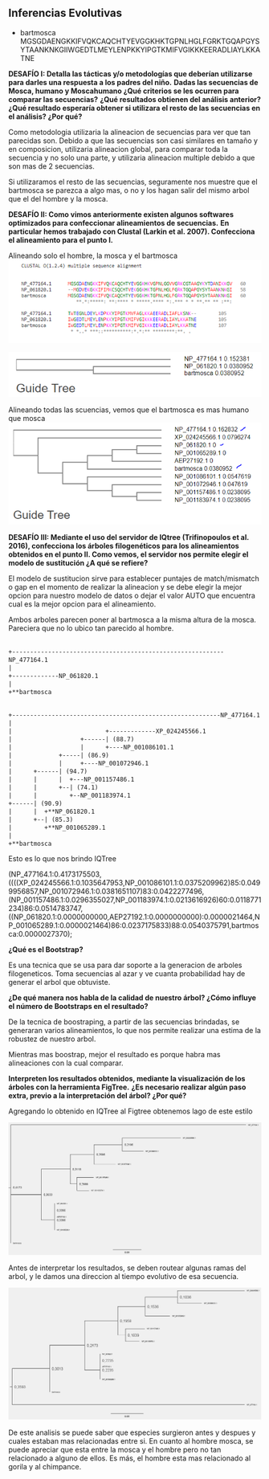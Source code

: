 ## Inferencias Evolutivas

- bartmosca MGSGDAENGKKIFVQKCAQCHTYEVGGKHKTGPNLHGLFGRKTGQAPGYSYTAANKNKGIIWGEDTLMEYLENPKKYIPGTKMIFVGIKKKEERADLIAYLKKATNE

**DESAFÍO I: Detalla las tácticas y/o metodologías que deberían utilizarse para darles una respuesta a los padres del niño.** 
**Dadas las secuencias de Mosca, humano y Moscahumano ¿Qué criterios se les ocurren para comparar las secuencias?** 
**¿Qué resultados obtienen del análisis anterior? ¿Qué resultado esperaría obtener si utilizara el resto de las secuencias en el análisis? ¿Por qué?**

Como metodologia utilizaria la alineacion de secuencias para ver que tan parecidas son.
Debido a que las secuencias son casi similares en tamaño y en composicion, utilizaria alineacion global, para comparar toda la secuencia y no 
solo una parte, y utilizaria alineacion multiple debido a que son mas de 2 secuencias.

Si utilizaramos el resto de las secuencias, seguramente nos muestre que el bartmosca se parezca a algo mas, o no y los hagan salir del mismo arbol
que el del hombre y la mosca.


**DESAFÍO II: Como vimos anteriormente existen algunos softwares optimizados para confeccionar alineamientos de secuencias.** 
**En particular hemos trabajado con Clustal (Larkin et al. 2007). Confecciona el alineamiento para el punto I.**

Alineando solo el hombre, la mosca y el bartmosca
![Alineamiento](alineacion.PNG)

![Arbol](arbol.PNG)

Alineando todas las scuencias, vemos que el bartmosca es mas humano que mosca
![Alineamiento](alineaciontodos.PNG)


**DESAFÍO III: Mediante el uso del servidor de IQtree (Trifinopoulos et al. 2016), confecciona los árboles filogenéticos para los alineamientos** 
**obtenidos en el punto II. Como vemos, el servidor nos permite elegir el modelo de sustitución ¿A qué se refiere?** 

El modelo de sustitucion sirve para establecer puntajes de match/mismatch o gap en el momento de realizar la alineacion y se debe elegir la mejor
opcion para nuestro modelo de datos o dejar el valor AUTO que encuentra cual es la mejor opcion para el alineamiento.

Ambos arboles parecen poner al bartmosca a la misma altura de la mosca.
Pareciera que no lo ubico tan parecido al hombre.

````

+-----------------------------------------------------------NP_477164.1
|
+-------------NP_061820.1
|
+**bartmosca

````

````

+----------------------------------------------------------NP_477164.1
|
|                          +-------------XP_024245566.1
|                   +------| (88.7)
|                   |      +----NP_001086101.1
|             +-----| (86.9)
|             |     +----NP_001072946.1
|      +------| (94.7)
|      |      |  +---NP_001157486.1
|      |      +--| (74.1)
|      |         +--NP_001183974.1
+------| (90.9)
|      |  +**NP_061820.1
|      +--| (85.3)
|         +**NP_001065289.1
|
+**bartmosca

````

Esto es lo que nos brindo IQTree

(NP_477164.1:0.4173175503,((((XP_024245566.1:0.1035647953,NP_001086101.1:0.0375209962)85:0.0499956857,NP_001072946.1:0.0381651107)83:0.0422277496,(NP_001157486.1:0.0296355027,NP_001183974.1:0.0213616926)60:0.0118771234)86:0.0514783747,((NP_061820.1:0.0000000000,AEP27192.1:0.0000000000):0.0000021464,NP_001065289.1:0.0000021464)86:0.0237175833)88:0.0540375791,bartmosca:0.0000027370);

**¿Qué es el Bootstrap?** 

Es una tecnica que se usa para dar soporte a la generacion de arboles filogeneticos.
Toma secuencias al azar y ve cuanta probabilidad hay de generar el arbol que obtuviste.

**¿De qué manera nos habla de la calidad de nuestro árbol? ¿Cómo influye el número de Bootstraps en el resultado?** 

De la tecnica de boostraping, a partir de las secuencias brindadas, se generaran varios alineamientos, lo que nos permite 
realizar una estima de la robustez de nuestro arbol.

Mientras mas boostrap, mejor el resultado es porque habra mas alineaciones con la cual comparar.

**Interpreten los resultados obtenidos, mediante la visualización de los árboles con la herramienta FigTree.** 
**¿Es necesario realizar algún paso extra, previo a la interpretación del árbol? ¿Por qué?**

Agregando lo obtenido en IQTree al Figtree obtenemos lago de este estilo

![Before](figtreebeforeruteo.PNG)

Antes de interpretar los resultados, se deben routear algunas ramas del arbol, y le damos una direccion al tiempo evolutivo de esa secuencia.

![After](figtreeafter.PNG)

De este analisis se puede saber que especies surgieron antes y despues y cuales estaban mas relacionadas entre si.
En cuanto al hombre mosca, se puede apreciar que esta entre la mosca y el hombre pero no tan relacionado a alguno de ellos.
Es más, el hombre esta mas relacionado al gorila y al chimpance.



